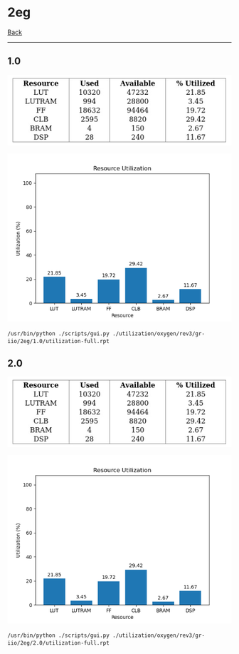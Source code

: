 # 2eg

[Back](<../rev3.md>)

---

## 1.0

<p align="center">
	<img src="../../../../../images/oxygen/rev3/gr-iio/2eg/1.0/table.jpg" />
</p>

<p align="center">
	<img src="../../../../../images/oxygen/rev3/gr-iio/2eg/1.0/graph.png" />
</p>

`/usr/bin/python ./scripts/gui.py ./utilization/oxygen/rev3/gr-iio/2eg/1.0/utilization-full.rpt`

## 2.0

<p align="center">
	<img src="../../../../../images/oxygen/rev3/gr-iio/2eg/2.0/table.jpg" />
</p>

<p align="center">
	<img src="../../../../../images/oxygen/rev3/gr-iio/2eg/2.0/graph.png" />
</p>

`/usr/bin/python ./scripts/gui.py ./utilization/oxygen/rev3/gr-iio/2eg/2.0/utilization-full.rpt`

